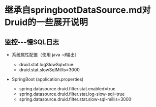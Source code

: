 # 继承自springbootDataSource.md对Druid的一些展开说明

 ## 监控---慢SQL日志

- 系统属性配置（使用 java -d输出）
  - druid.stat.logSlowSql=true
  - druid.stat.slowSqlMillis=3000

- SpringBoot (application.properties)
  - spring.datasource.druid.filter.stat.enabled=true
  - spring.datasource.druid.filter.stat.log-slow-sql=true
  - spring.datasource.druid.filter.stat.slow-sql-millis=3000



